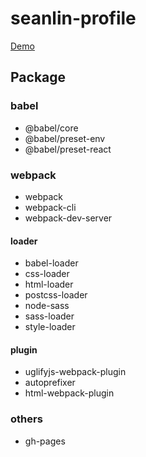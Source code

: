 # seanlin-profile
[Demo](https://seanlin05583.github.io/seanlin-profile/)

## **Package**
### babel
 - @babel/core
 - @babel/preset-env
 - @babel/preset-react

### webpack
 - webpack
 - webpack-cli
 - webpack-dev-server

#### loader
 - babel-loader
 - css-loader
 - html-loader
 - postcss-loader
 - node-sass
 - sass-loader
 - style-loader

#### plugin
 - uglifyjs-webpack-plugin
 - autoprefixer
 - html-webpack-plugin

### others
 - gh-pages
